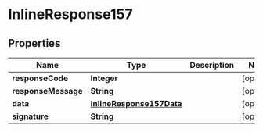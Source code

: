# InlineResponse157

## Properties
Name | Type | Description | Notes
------------ | ------------- | ------------- | -------------
**responseCode** | **Integer** |  |  [optional]
**responseMessage** | **String** |  |  [optional]
**data** | [**InlineResponse157Data**](InlineResponse157Data.md) |  |  [optional]
**signature** | **String** |  |  [optional]
